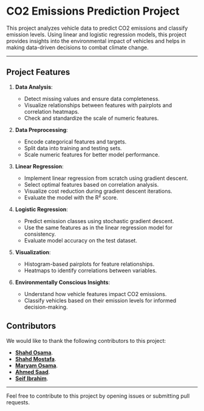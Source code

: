 # CO2 Emissions Prediction Project


This project analyzes vehicle data to predict CO2 emissions and classify emission levels. Using linear and logistic regression models, this project provides insights into the environmental impact of vehicles and helps in making data-driven decisions to combat climate change.

---

## Project Features

1. **Data Analysis**:
   - Detect missing values and ensure data completeness.
   - Visualize relationships between features with pairplots and correlation heatmaps.
   - Check and standardize the scale of numeric features.

2. **Data Preprocessing**:
   - Encode categorical features and targets.
   - Split data into training and testing sets.
   - Scale numeric features for better model performance.

3. **Linear Regression**:
   - Implement linear regression from scratch using gradient descent.
   - Select optimal features based on correlation analysis.
   - Visualize cost reduction during gradient descent iterations.
   - Evaluate the model with the R² score.

4. **Logistic Regression**:
   - Predict emission classes using stochastic gradient descent.
   - Use the same features as in the linear regression model for consistency.
   - Evaluate model accuracy on the test dataset.

5. **Visualization**:
   - Histogram-based pairplots for feature relationships.
   - Heatmaps to identify correlations between variables.

6. **Environmentally Conscious Insights**:
   - Understand how vehicle features impact CO2 emissions.
   - Classify vehicles based on their emission levels for informed decision-making.

## Contributors

We would like to thank the following contributors to this project:

- [**Shahd Osama**](https://github.com/shahdosama10).
- [**Shahd Mostafa**](https://github.com/ShahdMostafa30).
- [**Maryam Osama**](https://github.com/maryamosama33).
- [**Ahmed Saad**](https://github.com/ahmedsaad123456).
- [**Seif Ibrahim**](https://github.com/Seif-Ibrahim1).

---

Feel free to contribute to this project by opening issues or submitting pull requests.
